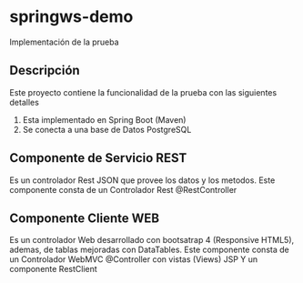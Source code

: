 # springws-demo
Implementación de la prueba
## Descripción
Este proyecto contiene la funcionalidad de la prueba con las siguientes detalles
1. Esta implementado en Spring Boot (Maven)
2. Se conecta a una base de Datos PostgreSQL

## Componente de Servicio REST
Es un controlador Rest JSON que provee los datos y los metodos.
Este componente consta de un Controlador Rest @RestController

## Componente Cliente WEB
Es un controlador Web desarrollado con bootsatrap 4 (Responsive HTML5), ademas, de tablas 
mejoradas con DataTables.
Este componente consta de un Controlador WebMVC @Controller con vistas (Views) JSP
Y un componente RestClient

 

